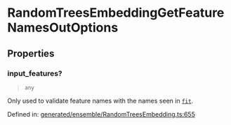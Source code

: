 # RandomTreesEmbeddingGetFeatureNamesOutOptions

## Properties

### input\_features?

> `any`

Only used to validate feature names with the names seen in [`fit`](#sklearn.ensemble.RandomTreesEmbedding.fit "sklearn.ensemble.RandomTreesEmbedding.fit").

Defined in:  [generated/ensemble/RandomTreesEmbedding.ts:655](https://github.com/transitive-bullshit/scikit-learn-ts/blob/b59c1ff/packages/sklearn/src/generated/ensemble/RandomTreesEmbedding.ts#L655)
